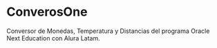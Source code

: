 # ConverosOne
Conversor de Monedas, Temperatura y Distancias del programa Oracle Next Education con Alura Latam.
